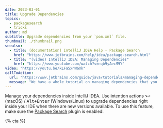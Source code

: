 ```yaml
---
date: 2023-03-01
title: Upgrade Dependencies
topics:
  - packagesearch
  - tricks
author: md
subtitle: Upgrade dependencies from your `pom.xml` file.
thumbnail: ./thumbnail.png
seealso:
  - title: (documentation) IntelliJ IDEA Help - Package Search
    href: "https://www.jetbrains.com/help/idea/package-search.html"
  - title: "(video) IntelliJ IDEA: Managing Dependencies"
    href: "https://www.youtube.com/watch?v=nqb9yAecM9Y"
video: "https://youtu.be/kLFa5xnWGXk"
callToAction:
  url: "https://www.jetbrains.com/guide/java/tutorials/managing-dependencies/"
  message: "We have a whole tutorial on managing dependencies that you can check out!"
---
```


Manage your dependencies inside IntelliJ IDEA. Use intention actions <kbd>⌥⏎</kbd> (macOS) / <kbd>Alt+Enter</kbd> (Windows/Linux) to upgrade dependencies right inside your IDE when there are new versions available.
To use this feature, make sure the [Package Search](https://www.jetbrains.com/help/idea/package-search.html) plugin is enabled.

{% cta %}
